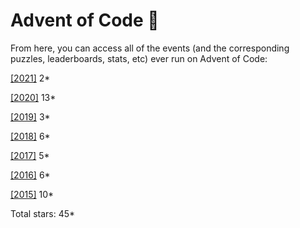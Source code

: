 # Advent of Code :christmas_tree:

From here, you can access all of the events (and the corresponding puzzles, leaderboards, stats, etc) ever run on Advent of Code:

[[2021]](https://adventofcode.com/2021) 2*

[[2020]](https://adventofcode.com/2020) 13*

[[2019]](https://adventofcode.com/2019) 3*

[[2018]](https://adventofcode.com/2018) 6*

[[2017]](https://adventofcode.com/2017) 5*

[[2016]](https://adventofcode.com/2016) 6*

[[2015]](https://adventofcode.com/2015) 10*

Total stars: 45*